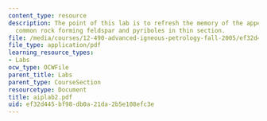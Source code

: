 ```yaml
---
content_type: resource
description: The point of this lab is to refresh the memory of the appearance of the
  common rock forming feldspar and pyriboles in thin section.
file: /media/courses/12-490-advanced-igneous-petrology-fall-2005/ef32d445bf98db0a21da2b5e108efc3e_aiplab2.pdf
file_type: application/pdf
learning_resource_types:
- Labs
ocw_type: OCWFile
parent_title: Labs
parent_type: CourseSection
resourcetype: Document
title: aiplab2.pdf
uid: ef32d445-bf98-db0a-21da-2b5e108efc3e
---
```

